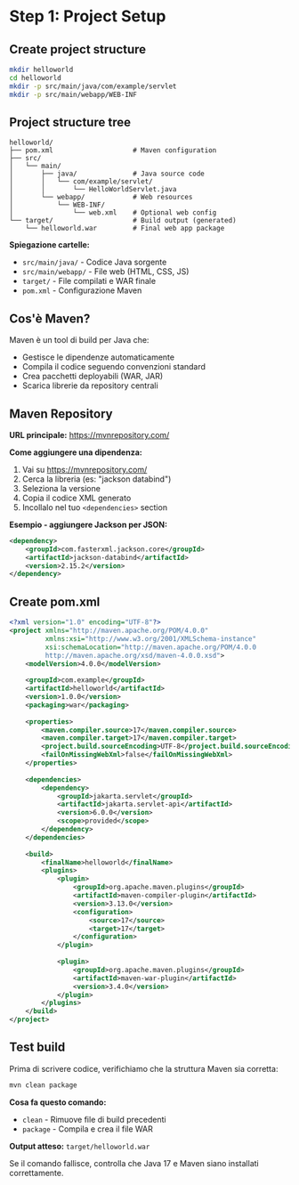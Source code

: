 # Step 1: Project Setup

## Create project structure

```bash
mkdir helloworld
cd helloworld
mkdir -p src/main/java/com/example/servlet
mkdir -p src/main/webapp/WEB-INF
```

## Project structure tree

```
helloworld/
├── pom.xml                    # Maven configuration
├── src/
│   └── main/
│       ├── java/              # Java source code
│       │   └── com/example/servlet/
│       │       └── HelloWorldServlet.java
│       └── webapp/            # Web resources
│           └── WEB-INF/
│               └── web.xml    # Optional web config
└── target/                    # Build output (generated)
    └── helloworld.war         # Final web app package
```

**Spiegazione cartelle:**
- `src/main/java/` - Codice Java sorgente
- `src/main/webapp/` - File web (HTML, CSS, JS)
- `target/` - File compilati e WAR finale
- `pom.xml` - Configurazione Maven

## Cos'è Maven?

Maven è un tool di build per Java che:
- Gestisce le dipendenze automaticamente
- Compila il codice seguendo convenzioni standard
- Crea pacchetti deployabili (WAR, JAR)
- Scarica librerie da repository centrali

## Maven Repository

**URL principale:** https://mvnrepository.com/

**Come aggiungere una dipendenza:**

1. Vai su https://mvnrepository.com/
2. Cerca la libreria (es: "jackson databind")
3. Seleziona la versione
4. Copia il codice XML generato
5. Incollalo nel tuo `<dependencies>` section

**Esempio - aggiungere Jackson per JSON:**
```xml
<dependency>
    <groupId>com.fasterxml.jackson.core</groupId>
    <artifactId>jackson-databind</artifactId>
    <version>2.15.2</version>
</dependency>
```

## Create pom.xml

```xml
<?xml version="1.0" encoding="UTF-8"?>
<project xmlns="http://maven.apache.org/POM/4.0.0"
         xmlns:xsi="http://www.w3.org/2001/XMLSchema-instance"
         xsi:schemaLocation="http://maven.apache.org/POM/4.0.0 
         http://maven.apache.org/xsd/maven-4.0.0.xsd">
    <modelVersion>4.0.0</modelVersion>
    
    <groupId>com.example</groupId>
    <artifactId>helloworld</artifactId>
    <version>1.0.0</version>
    <packaging>war</packaging>
    
    <properties>
        <maven.compiler.source>17</maven.compiler.source>
        <maven.compiler.target>17</maven.compiler.target>
        <project.build.sourceEncoding>UTF-8</project.build.sourceEncoding>
        <failOnMissingWebXml>false</failOnMissingWebXml>
    </properties>
    
    <dependencies>
        <dependency>
            <groupId>jakarta.servlet</groupId>
            <artifactId>jakarta.servlet-api</artifactId>
            <version>6.0.0</version>
            <scope>provided</scope>
        </dependency>
    </dependencies>
    
    <build>
        <finalName>helloworld</finalName>
        <plugins>
            <plugin>
                <groupId>org.apache.maven.plugins</groupId>
                <artifactId>maven-compiler-plugin</artifactId>
                <version>3.13.0</version>
                <configuration>
                    <source>17</source>
                    <target>17</target>
                </configuration>
            </plugin>
            
            <plugin>
                <groupId>org.apache.maven.plugins</groupId>
                <artifactId>maven-war-plugin</artifactId>
                <version>3.4.0</version>
            </plugin>
        </plugins>
    </build>
</project>
```

## Test build

Prima di scrivere codice, verifichiamo che la struttura Maven sia corretta:

```bash
mvn clean package
```

**Cosa fa questo comando:**
- `clean` - Rimuove file di build precedenti
- `package` - Compila e crea il file WAR

**Output atteso:** `target/helloworld.war`

Se il comando fallisce, controlla che Java 17 e Maven siano installati correttamente.